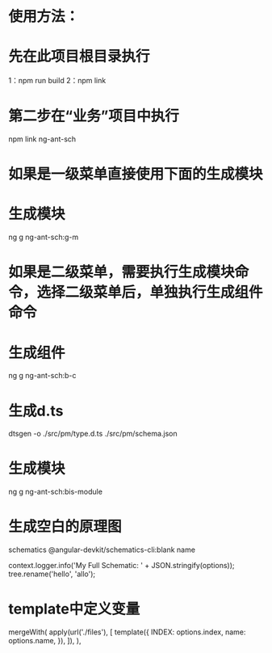 # 使用方法：
# 先在此项目根目录执行
1：npm run build 
2：npm link 
# 第二步在“业务”项目中执行
npm link ng-ant-sch

# 如果是一级菜单直接使用下面的生成模块
# 生成模块
ng g ng-ant-sch:g-m

# 如果是二级菜单，需要执行生成模块命令，选择二级菜单后，单独执行生成组件命令
# 生成组件
ng g ng-ant-sch:b-c

# 生成d.ts
dtsgen -o ./src/pm/type.d.ts ./src/pm/schema.json
# 生成模块
ng g ng-ant-sch:bis-module
# 生成空白的原理图 
schematics @angular-devkit/schematics-cli:blank name

context.logger.info('My Full Schematic: ' + JSON.stringify(options));
tree.rename('hello', 'allo');
# template中定义变量
mergeWith(
apply(url('./files'), [
template({
INDEX: options.index,
name: options.name,
}),
]),
),
